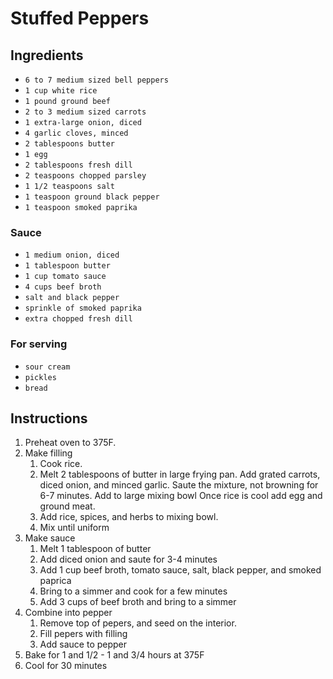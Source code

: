 # Stuffed Peppers

## Ingredients

- `6 to 7 medium sized bell peppers`
- `1 cup white rice`
- `1 pound ground beef`
- `2 to 3 medium sized carrots`
- `1 extra-large onion, diced`
- `4 garlic cloves, minced`
- `2 tablespoons butter`
- `1 egg`
- `2 tablespoons fresh dill`
- `2 teaspoons chopped parsley`
- `1 1/2 teaspoons salt`
- `1 teaspoon ground black pepper`
- `1 teaspoon smoked paprika`

### Sauce
- `1 medium onion, diced`
- `1 tablespoon butter`
- `1 cup tomato sauce`
- `4 cups beef broth`
- `salt and black pepper`
- `sprinkle of smoked paprika`
- `extra chopped fresh dill`

### For serving
- `sour cream`
- `pickles`
- `bread`

## Instructions
1. Preheat oven to 375F.
1. Make filling
    1. Cook rice.
    1. Melt 2 tablespoons of butter in large frying pan. 
    Add grated carrots, diced onion, and minced garlic.
    Saute the mixture, not browning for 6-7 minutes.
    Add to large mixing bowl
    Once rice is cool add egg and ground meat.
    1. Add rice, spices, and herbs to mixing bowl.
    1. Mix until uniform
1. Make sauce
    1. Melt 1 tablespoon of butter
    1. Add diced onion and saute for 3-4 minutes
    1. Add 1 cup beef broth, tomato sauce, salt, black pepper, and smoked paprica
    1. Bring to a simmer and cook for a few minutes
    1. Add 3 cups of beef broth and bring to a simmer
1. Combine into pepper
    1. Remove top of pepers, and seed on the interior.
    1. Fill pepers with filling
    1. Add sauce to pepper
1. Bake for 1 and 1/2 - 1 and 3/4 hours at 375F
1. Cool for 30 minutes